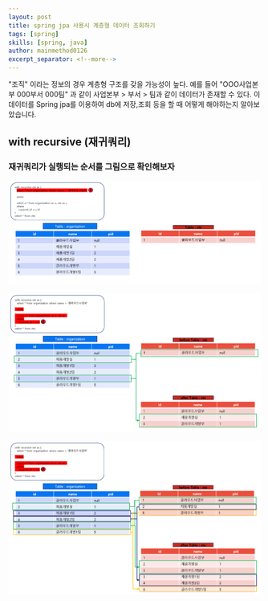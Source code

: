```yaml
---
layout: post
title: spring jpa 사용시 계층형 데이터 조회하기
tags: [spring]
skills: [spring, java]
author: mainmethod0126
excerpt_separator: <!--more-->
---
```


"조직" 이라는 정보의 경우 계층형 구조를 갖을 가능성이 높다.
예를 들어 "OOO사업본부 000부서 000팀" 과 같이 사업본부 > 부서 > 팀과 같이 데이터가 존재할 수 있다.
이 데이터를 Spring jpa를 이용하여 db에 저장,조회 등을 할 때 어떻게 해야하는지 알아보았습니다.

<!--more-->

## with recursive (재귀쿼리)

### 재귀쿼리가 실행되는 순서를 그림으로 확인해보자

![picture 0](/images/b96db62f057327dcc7cc2fe91c62358aa47a3595af5bf03ce964109eacc41810.png)  

![picture 1](/images/7181ac8c0b7f2ff630ac43b9cd152f584eac71f91901ed5ba62168d6c396c6f5.png)  

![picture 2](/images/e52e87f7b1fff3871bc03f400cf67409ce93b6a360fe7c35e97b35fd5627e609.png)  
